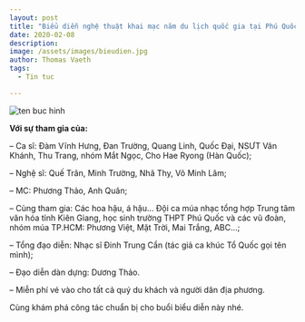 ```yaml
---
layout: post
title: "Biểu diễn nghệ thuật khai mạc năm du lịch quốc gia tại Phú Quốc"
date: 2020-02-08
description: 
image: /assets/images/bieudien.jpg
author: Thomas Vaeth
tags:
  - Tin tuc

---
```


![ten buc hinh](http://baodansinh.vn/Images/2016/04/08/ngoctanhhcm/khan_dai_khai_mac.jpg "ten buc hinh")

**Với sự tham gia của:**

– Ca sĩ: Đàm Vĩnh Hưng, Đan Trường, Quang Linh, Quốc Đại, NSƯT Vân Khánh, Thu Trang, nhóm Mắt Ngọc, Cho Hae Ryong (Hàn Quốc);

– Nghệ sĩ: Quế Trân, Minh Trường, Nhã Thy, Võ Minh Lâm;

– MC: Phương Thảo, Anh Quân;

– Cùng tham gia: Các hoa hậu, á hậu… Đội ca múa nhạc tổng hợp Trung tâm văn hóa tỉnh Kiên Giang, học sinh trường THPT Phú Quốc và các vũ đoàn, nhóm múa TP.HCM: Phương Việt, Mặt Trời, Mai Trắng, ABC…;

– Tổng đạo diễn: Nhạc sĩ Đinh Trung Cẩn (tác giả ca khúc Tổ Quốc gọi tên mình);

– Đạo diễn dàn dựng: Dương Thảo.

– Miễn phí vé vào cho tất cả quý du khách và người dân địa phương.

Cùng khám phá công tác chuẩn bị cho buổi biểu diễn này nhé.

